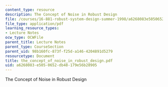 ```yaml
---
content_type: resource
description: The Concept of Noise in Robust Design
file: /courses/16-881-robust-system-design-summer-1998/a6268083e5050652db48179e56b28905_the_concept_of_noise_in_robust_design.pdf
file_type: application/pdf
learning_resource_types:
- Lecture Notes
ocw_type: OCWFile
parent_title: Lecture Notes
parent_type: CourseSection
parent_uid: 98b160fc-873f-f25d-a146-4204891d5279
resourcetype: Document
title: the_concept_of_noise_in_robust_design.pdf
uid: a6268083-e505-0652-db48-179e56b28905
---
```

The Concept of Noise in Robust Design

